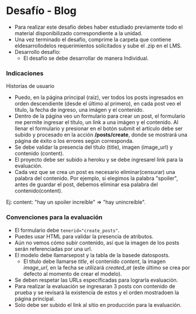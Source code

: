 # Desafío - Blog

- Para realizar este desafío debes haber estudiado previamente todo el material disponibilizado correspondiente a la unidad.
- Una vez terminado el desafío, comprime la carpeta que contiene eldesarrollodelos requerimientos solicitados y sube el .zip en el LMS.
- Desarrollo desafío:
  - El desafío se debe desarrollar de manera Individual.

### Indicaciones

Historias de usuario

- Puedo, en la página principal (raíz), ver todos los posts ingresados en orden descendiente (desde el último al primero), en cada post veo el título, la fecha de ingreso, una imágen y el contenido.
- Dentro de la página veo un formulario para crear un post, el formulario me permite ingresar el título, un link a una imágen y el contenido. Al llenar el formulario y presionar en el botón submit el artículo debe ser subido y procesado en la acción **/posts/create**, donde se mostrará una página de éxito o los errores según corresponda.
- Se debe validar la presencia del título (title), imagen (image_url) y contenido (content).
- El proyecto debe ser subido a heroku y se debe ingresarel link para la evaluación.
- Cada vez que se crea un post es necesario eliminar(censurar) una palabra del contenido. Por ejemplo, si elegimos la palabra "spoiler", antes de guardar el post, debemos eliminar esa palabra del contenido(content).

Ej: content: "hay un spoiler increíble" => "hay unincreíble".

### Convenciones para la evaluación

- El formulario debe `tenerid="create_posts"`.
- Puedes usar HTML para validar la presencia de atributos.
- Aún no vemos cómo subir contenido, así que la imagen de los posts serán referenciadas por una url.
- El modelo debe llamarsepost y la tabla de la basede datosposts.
  - El título debe llamarse *title*, el contenido *content*, la imagen *image_url*, en la fecha se utilizará *created_at* (este último se crea por defecto al momento de crear el modelo).
- Se deben respetar las URLs especificadas para lograrla evaluación.
- Para realizar la evaluación se ingresaran 3 posts con contenido de prueba y se revisará la existencia de estos y el orden mostradoen la página principal.
- Solo debe ser subido el link al sitio en producción para la evaluación.

